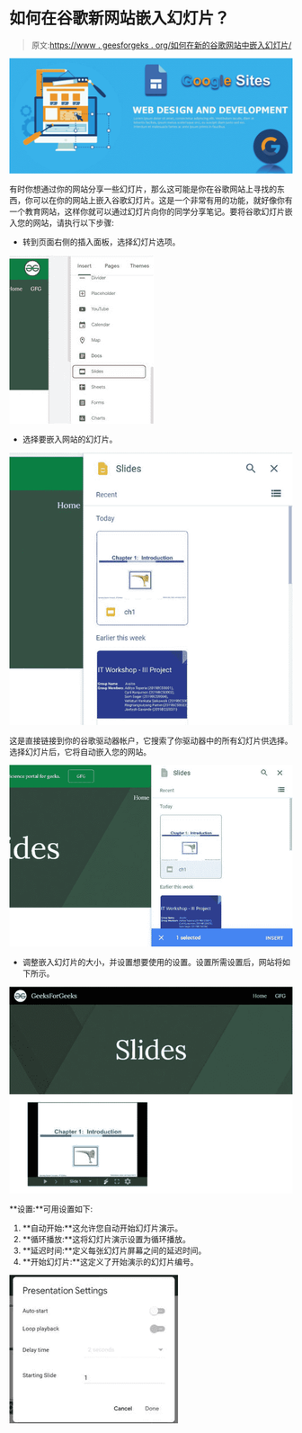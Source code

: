 # 如何在谷歌新网站嵌入幻灯片？

> 原文:[https://www . geesforgeks . org/如何在新的谷歌网站中嵌入幻灯片/](https://www.geeksforgeeks.org/how-to-embed-slides-in-new-google-sites/)

![](img/f832fbd6f027c6d808ed269d560d7db1.png)

有时你想通过你的网站分享一些幻灯片，那么这可能是你在谷歌网站上寻找的东西，你可以在你的网站上嵌入谷歌幻灯片。这是一个非常有用的功能，就好像你有一个教育网站，这样你就可以通过幻灯片向你的同学分享笔记。要将谷歌幻灯片嵌入您的网站，请执行以下步骤:

*   转到页面右侧的插入面板，选择幻灯片选项。

![](img/8d404e1fcadbe72a86b6f7fd80e4d6a2.png)

*   选择要嵌入网站的幻灯片。

![](img/319275a4275aa8dc9b8e0d5f4690919c.png)

这是直接链接到你的谷歌驱动器帐户，它搜索了你驱动器中的所有幻灯片供选择。选择幻灯片后，它将自动嵌入您的网站。

![](img/0d8bb7744300597c6d7a4196a64a8018.png)

*   调整嵌入幻灯片的大小，并设置想要使用的设置。设置所需设置后，网站将如下所示。

![](img/3c47d7e342691fb143612b12db00ccfe.png)

**设置:**可用设置如下:

1.  **自动开始:**这允许您自动开始幻灯片演示。
2.  **循环播放:**这将幻灯片演示设置为循环播放。
3.  **延迟时间:**定义每张幻灯片屏幕之间的延迟时间。
4.  **开始幻灯片:**这定义了开始演示的幻灯片编号。

![](img/be7deee4651545ce2335db7c05b5e72e.png)